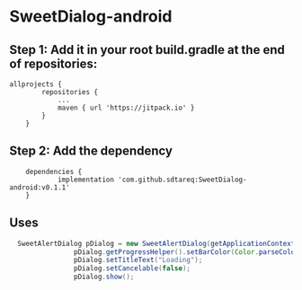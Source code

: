 # SweetDialog-android
## Step 1: Add it in your root build.gradle at the end of repositories:
``` 
allprojects {
		repositories {
			...
			maven { url 'https://jitpack.io' }
		}
	}
```
## Step 2: Add the dependency
```
	dependencies {
	        implementation 'com.github.sdtareq:SweetDialog-android:v0.1.1'
	}

```
## Uses
```java
  SweetAlertDialog pDialog = new SweetAlertDialog(getApplicationContext(), SweetAlertDialog.PROGRESS_TYPE);
                pDialog.getProgressHelper().setBarColor(Color.parseColor("#A5DC86"));
                pDialog.setTitleText("Loading");
                pDialog.setCancelable(false);
                pDialog.show();
```
